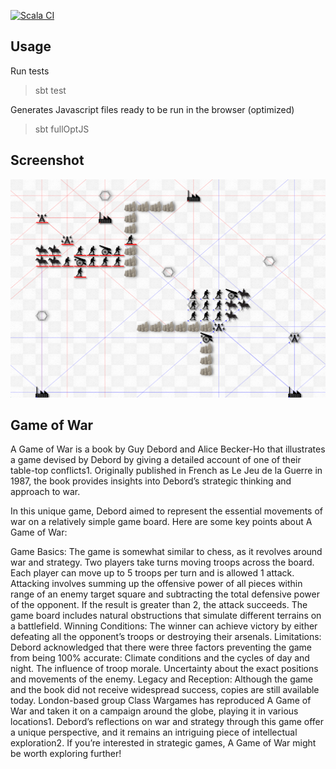 [![Scala CI](https://github.com/meckesl/scalajs-debord-gow/actions/workflows/scala.yml/badge.svg)](https://github.com/meckesl/scalajs-debord-gow/actions/workflows/scala.yml)

## Usage

Run tests 
> sbt test

Generates Javascript files ready to be run in the browser (optimized)
> sbt fullOptJS

## Screenshot

![Optional Screenshot](./screenshot.png)


## Game of War

A Game of War is a book by Guy Debord and Alice Becker-Ho that illustrates a game devised by Debord by giving a detailed account of one of their table-top conflicts1. Originally published in French as Le Jeu de la Guerre in 1987, the book provides insights into Debord’s strategic thinking and approach to war.

In this unique game, Debord aimed to represent the essential movements of war on a relatively simple game board. Here are some key points about A Game of War:

Game Basics:
The game is somewhat similar to chess, as it revolves around war and strategy.
Two players take turns moving troops across the board.
Each player can move up to 5 troops per turn and is allowed 1 attack.
Attacking involves summing up the offensive power of all pieces within range of an enemy target square and subtracting the total defensive power of the opponent. If the result is greater than 2, the attack succeeds.
The game board includes natural obstructions that simulate different terrains on a battlefield.
Winning Conditions:
The winner can achieve victory by either defeating all the opponent’s troops or destroying their arsenals.
Limitations:
Debord acknowledged that there were three factors preventing the game from being 100% accurate:
Climate conditions and the cycles of day and night.
The influence of troop morale.
Uncertainty about the exact positions and movements of the enemy.
Legacy and Reception:
Although the game and the book did not receive widespread success, copies are still available today.
London-based group Class Wargames has reproduced A Game of War and taken it on a campaign around the globe, playing it in various locations1.
Debord’s reflections on war and strategy through this game offer a unique perspective, and it remains an intriguing piece of intellectual exploration2. If you’re interested in strategic games, A Game of War might be worth exploring further!
